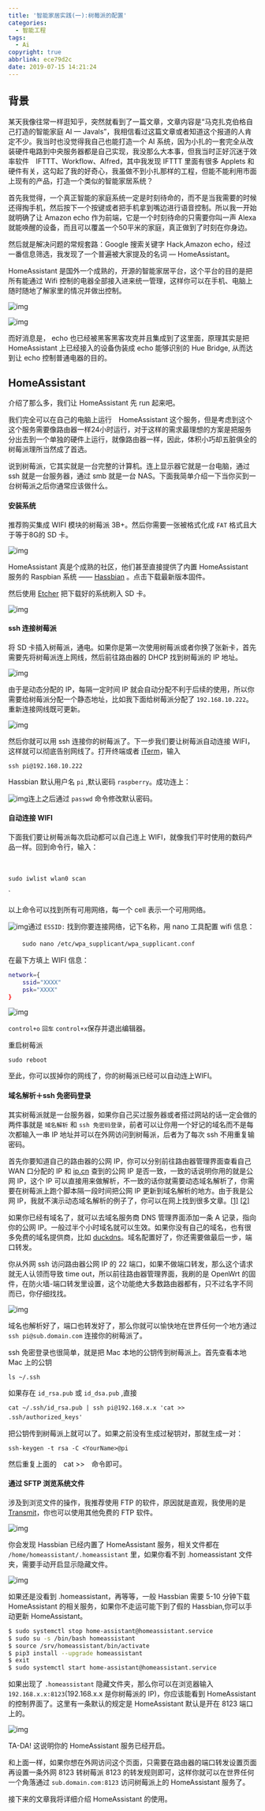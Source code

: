 ```yaml
---
title: '智能家居实践(一):树莓派的配置'
categories:
  - 智能工程
tags:
  - Ai
copyright: true
abbrlink: ece79d2c
date: 2019-07-15 14:21:24
---
```


## 背景

某天我像往常一样逛知乎，突然就看到了一篇文章，文章内容是“马克扎克伯格自己打造的智能家庭 AI — Javals”，我相信看过这篇文章或者知道这个报道的人肯定不少。我当时也没觉得我自己也能打造一个 AI 系统，因为小扎的一套完全从改装硬件电路到中央服务器都是自己实现，我没那么大本事，但我当时正好沉迷于效率软件　IFTTT、Workflow、Alfred，其中我发现 IFTTT 里面有很多 Applets 和硬件有关，这勾起了我的好奇心，我虽做不到小扎那样的工程，但能不能利用市面上现有的产品，打造一个类似的智能家居系统？

首先我觉得，一个真正智能的家庭系统一定是时刻待命的，而不是当我需要的时候还得掏手机，然后按下一个按键或者把手机拿到嘴边进行语音控制。所以我一开始就明确了让 Amazon echo 作为前端，它是一个时刻待命的只需要你叫一声 Alexa 就能唤醒的设备，而且可以覆盖一个50平米的家庭，真正做到了时刻在你身边。

然后就是解决问题的常规套路：Google 搜索关键字 Hack,Amazon echo，经过一番信息筛选，我发现了一个普遍被大家提及的名词 — HomeAssistant。

HomeAssistant 是国外一个成熟的，开源的智能家居平台，这个平台的目的是把所有能通过 Wifi 控制的电器全部接入进来统一管理，这样你可以在手机、电脑上随时随地了解家里的情况并做出控制。

![img](智能家居实践-一-树莓派的配置/1.png)

![img](智能家居实践-一-树莓派的配置/2.png)

而好消息是， echo 也已经被黑客黑客攻克并且集成到了这里面，原理其实是把 HomeAssistant 上已经接入的设备伪装成 echo 能够识别的 Hue Bridge, 从而达到让 echo 控制普通电器的目的。

<!--more-->

## HomeAssistant

介绍了那么多，我们让 HomeAssistant 先 run 起来吧。

我们完全可以在自己的电脑上运行　HomeAssistant 这个服务，但是考虑到这个这个服务需要像路由器一样24小时运行，对于这样的需求最理想的方案是把服务分出去到一个单独的硬件上运行，就像路由器一样，因此，体积小巧却五脏俱全的树莓派理所当然成了首选。

说到树莓派，它其实就是一台完整的计算机。连上显示器它就是一台电脑，通过 ssh 就是一台服务器，通过 smb 就是一台 NAS。下面我简单介绍一下当你买到一台树莓派之后你通常应该做什么。

#### **安装系统**

推荐购买集成 WIFI 模块的树莓派 3B+。然后你需要一张被格式化成 `FAT` 格式且大于等于8G的 SD 卡。

![img](智能家居实践-一-树莓派的配置/3.png)

HomeAssistant 真是个成熟的社区，他们甚至直接提供了内置 HomeAssistant 服务的 Raspbian 系统 —— [Hassbian](https://home-assistant.io/docs/hassbian/installation/) 。点击下载最新版本固件。

然后使用 [Etcher](https://etcher.io/) 把下载好的系统刷入 SD 卡。

![img](智能家居实践-一-树莓派的配置/4.png)

#### **ssh 连接树莓派**

将 SD 卡插入树莓派，通电。如果你是第一次使用树莓派或者你换了张新卡，首先需要先将树莓派连上网线，然后前往路由器的 DHCP 找到树莓派的 IP 地址。

![img](智能家居实践-一-树莓派的配置/5.png)

由于是动态分配的 IP，每隔一定时间 IP 就会自动分配不利于后续的使用，所以你需要给树莓派分配一个静态地址，比如我下面给树莓派分配了 `192.168.10.222`。重新连接网线既可更新。

![img](智能家居实践-一-树莓派的配置/6.png)

然后你就可以用 ssh 连接你的树莓派了。下一步我们要让树莓派自动连接 WIFI，这样就可以彻底告别网线了。打开终端或者 [iTerm](http://www.iterm2.com/version3.html)，输入

```shell
ssh pi@192.168.10.222
```

Hassbian 默认用户名 `pi` ,默认密码 `raspberry`。成功连上：

![img](智能家居实践-一-树莓派的配置/7.png)连上之后通过 `passwd` 命令修改默认密码。

#### **自动连接 WIFI**

下面我们要让树莓派每次启动都可以自己连上 WIFI，就像我们平时使用的数码产品一样。回到命令行，输入：

　

```shell
sudo iwlist wlan0 scan
```

`

以上命令可以找到所有可用网络，每一个 cell 表示一个可用网络。

![img](智能家居实践-一-树莓派的配置/8.png)通过 `ESSID:` 找到你要连接网络，记下名称，用 nano 工具配置 wifi 信息：

　　`sudo nano /etc/wpa_supplicant/wpa_supplicant.conf`

在最下方填上 WIFI 信息：

```bash
network={  
    ssid="XXXX"  
    psk="XXXX"  
}  
```

![img](智能家居实践-一-树莓派的配置/9.png)

`control+o` `回车` `control+x`保存并退出编辑器。

重启树莓派

`sudo reboot`

至此，你可以拔掉你的网线了，你的树莓派已经可以自动连上WIFI。

#### **域名解析＋ssh 免密码登录**

其实树莓派就是一台服务器，如果你自己买过服务器或者搭过网站的话一定会做的两件事就是 `域名解析` 和 `ssh 免密码登录`，前者可以让你用一个好记的域名而不是每次都输入一串 IP 地址并可以在外网访问到树莓派，后者为了每次 ssh 不用重复输密码。

首先你要知道自己的路由器的公网 IP，你可以分别前往路由器管理界面查看自己 WAN 口分配的 IP 和 [ip.cn](http://ip.cn/) 查到的公网 IP 是否一致，一致的话说明你用的就是公网 IP，这个 IP 可以直接用来做解析，不一致的话你就需要动态域名解析了，你需要在树莓派上跑个脚本隔一段时间把公网 IP 更新到域名解析的地方。由于我是公网 IP，我就不演示动态域名解析的例子了，你可以在网上找到很多文章。[[1\]](https://zhuanlan.zhihu.com/p/21501138) [[2\]](https://migege.com/post/python-dnspod-for-raspberry-pi)

如果你已经有域名了，就可以去域名服务商 DNS 管理界面添加一条 A 记录，指向你的公网 IP。一般过半个小时域名就可以生效。如果你没有自己的域名，也有很多免费的域名提供商，比如 [duckdns](http://www.kittenyang.com/homeassistant_practice_01/duckdns)。域名配置好了，你还需要做最后一步，端口转发。

你从外网 ssh 访问路由器公网 IP 的 22 端口，如果不做端口转发，那么这个请求就无人认领而导致 time out，所以前往路由器管理界面，我刷的是 OpenWrt 的固件，在防火墙-端口转发里设置，这个功能绝大多数路由器都有，只不过名字不同而已，你仔细找找。

![img](智能家居实践-一-树莓派的配置/10.png)

域名也解析好了，端口也转发好了，那么你就可以愉快地在世界任何一个地方通过 `ssh pi@sub.domain.com` 连接你的树莓派了。

ssh 免密登录也很简单，就是把 Mac 本地的公钥传到树莓派上。首先查看本地 Mac 上的公钥

`ls ~/.ssh`

如果存在 `id_rsa.pub` 或 `id_dsa.pub` ,直接

`cat ~/.ssh/id_rsa.pub | ssh pi@192.168.x.x 'cat >> .ssh/authorized_keys'`　

把公钥传到树莓派上就可以了。如果之前没有生成过秘钥对，那就生成一对：

`ssh-keygen -t rsa -C <YourName>@pi`

然后重复上面的　cat >>　命令即可。

#### **通过 SFTP 浏览系统文件**

涉及到浏览文件的操作，我推荐使用 FTP 的软件，原因就是直观，我使用的是 [Transmit](https://www.panic.com/transmit/)，你也可以使用其他免费的 FTP 软件。

![img](智能家居实践-一-树莓派的配置/11.png)

你会发现 Hassbian 已经内置了 HomeAssistant 服务，相关文件都在 `/home/homeassistant/.homeassistant` 里，如果你看不到 .homeassistant 文件夹，需要手动开启显示隐藏文件。

![img](智能家居实践-一-树莓派的配置/12.png)

如果还是没看到 .homeassistant，再等等，一般 Hassbian 需要 5-10 分钟下载 HomeAssistant 的相关服务，如果你不走运可能下到了假的 Hassbian,你可以手动更新 HomeAssistant。

```bash
$ sudo systemctl stop home-assistant@homeassistant.service
$ sudo su -s /bin/bash homeassistant
$ source /srv/homeassistant/bin/activate
$ pip3 install --upgrade homeassistant
$ exit
$ sudo systemctl start home-assistant@homeassistant.service
```

如果出现了 `.homeassistant` 隐藏文件夹，那么你可以在浏览器输入 `192.168.x.x:8123`(192.168.x.x 是你树莓派的 IP)，你应该能看到 HomeAssistant 的控制界面了。这里有一条默认的规定是 HomeAssistant 默认是开在 8123 端口上的。

![img](智能家居实践-一-树莓派的配置/13.png)

TA-DA! 这说明你的 HomeAssistant 服务已经开启。

和上面一样，如果你想在外网访问这个页面，只需要在路由器的端口转发设置页面再设置一条外网 8123 转树莓派 8123 的转发规则即可，这样你就可以在世界任何一个角落通过 `sub.domain.com:8123` 访问树莓派上的 HomeAssistant 服务了。

接下来的文章我将详细介绍 HomeAssistant 的使用。